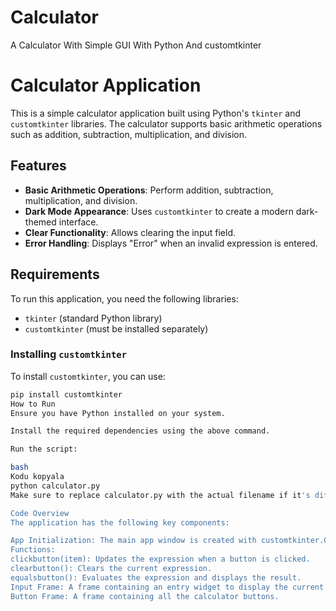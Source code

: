 # Calculator
A Calculator With Simple GUI With Python And customtkinter
# Calculator Application

This is a simple calculator application built using Python's `tkinter` and `customtkinter` libraries. The calculator supports basic arithmetic operations such as addition, subtraction, multiplication, and division.

## Features

- **Basic Arithmetic Operations**: Perform addition, subtraction, multiplication, and division.
- **Dark Mode Appearance**: Uses `customtkinter` to create a modern dark-themed interface.
- **Clear Functionality**: Allows clearing the input field.
- **Error Handling**: Displays "Error" when an invalid expression is entered.

## Requirements

To run this application, you need the following libraries:
- `tkinter` (standard Python library)
- `customtkinter` (must be installed separately)

### Installing `customtkinter`

To install `customtkinter`, you can use:

```bash
pip install customtkinter
How to Run
Ensure you have Python installed on your system.

Install the required dependencies using the above command.

Run the script:

bash
Kodu kopyala
python calculator.py
Make sure to replace calculator.py with the actual filename if it's different.

Code Overview
The application has the following key components:

App Initialization: The main app window is created with customtkinter.CTk(), set to a fixed size and made non-resizable.
Functions:
clickbutton(item): Updates the expression when a button is clicked.
clearbutton(): Clears the current expression.
equalsbutton(): Evaluates the expression and displays the result.
Input Frame: A frame containing an entry widget to display the current expression or result.
Button Frame: A frame containing all the calculator buttons.
